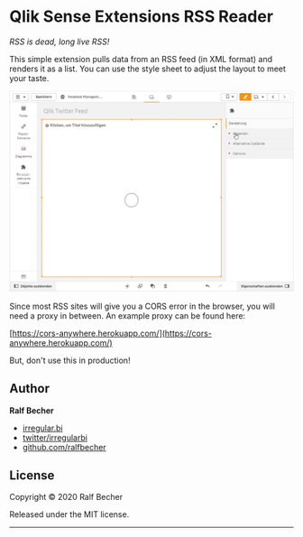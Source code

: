 Qlik Sense Extensions RSS Reader
================================

*RSS is dead, long live RSS!*

This simple extension pulls data from an RSS feed (in XML format) and renders it as a list. You can use the style sheet to adjust the layout to meet your taste.

![RSS Feed in Qlik Sense](QlikSenseRss.gif)

Since most RSS sites will give you a CORS error in the browser, you will need a proxy in between. An example proxy can be found here:

[https://cors-anywhere.herokuapp.com/](https://cors-anywhere.herokuapp.com/)

But, don't use this in production!

## Author

**Ralf Becher**

* [irregular.bi](http://irregular.bi)
* [twitter/irregularbi](http://twitter.com/irregularbi)
* [github.com/ralfbecher](http://github.com/ralfbecher)

## License

Copyright © 2020 Ralf Becher

Released under the MIT license.

***